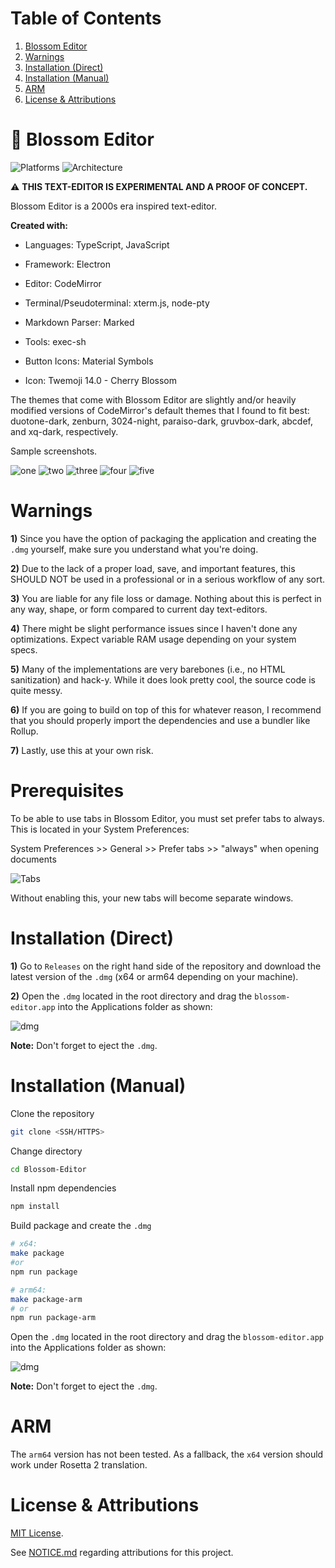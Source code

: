 # Table of Contents

1. [Blossom Editor](#blossom-editor)
2. [Warnings](#warnings)
3. [Installation (Direct)](#installation-direct)
4. [Installation (Manual)](#installation-manual)
5. [ARM](#arm)
6. [License & Attributions](#license--attributions)

# 🌸 Blossom Editor

![Platforms](https://img.shields.io/badge/Platforms-MacOS-lightgrey) ![Architecture](https://img.shields.io/badge/Architecture-x64-lightgrey)

⚠️ **THIS TEXT-EDITOR IS EXPERIMENTAL AND A PROOF OF CONCEPT.**

Blossom Editor is a 2000s era inspired text-editor.

**Created with:**

- Languages: TypeScript, JavaScript

- Framework: Electron

- Editor: CodeMirror 

- Terminal/Pseudoterminal: xterm.js, node-pty

- Markdown Parser: Marked

- Tools: exec-sh

- Button Icons: Material Symbols 

- Icon: Twemoji 14.0 - Cherry Blossom

The themes that come with Blossom Editor are slightly and/or heavily modified versions of CodeMirror's default themes that I found to fit best: duotone-dark, zenburn, 3024-night, paraiso-dark, gruvbox-dark, abcdef, and xq-dark, respectively.

Sample screenshots.

![one](img/one.png)
![two](img/two.png)
![three](img/three.png)
![four](img/four.png)
![five](img/five.png)

# Warnings

**1)** Since you have the option of packaging the application and creating the `.dmg` yourself, make sure you understand what you're doing.

**2)** Due to the lack of a proper load, save, and important features, this SHOULD NOT be used in a professional or in a serious workflow of any sort. 

**3)** You are liable for any file loss or damage. Nothing about this is perfect in any way, shape, or form compared to current day text-editors.

**4)** There might be slight performance issues since I haven't done any optimizations. Expect variable RAM usage depending on your system specs.

**5)** Many of the implementations are very barebones (i.e., no HTML sanitization) and hack-y. While it does look pretty cool, the source code is quite messy.

**6)** If you are going to build on top of this for whatever reason, I recommend that you should properly import the dependencies and use a bundler like Rollup.

**7)** Lastly, use this at your own risk. 

# Prerequisites

To be able to use tabs in Blossom Editor, you must set prefer tabs to always. This is located in your System Preferences:

System Preferences >> General >> Prefer tabs >> "always" when opening documents

![Tabs](img/tabs.png)

Without enabling this, your new tabs will become separate windows.

# Installation (Direct)

**1)** Go to `Releases` on the right hand side of the repository and download the latest version of the `.dmg` (x64 or arm64 depending on your machine).

**2)** Open the `.dmg` located in the root directory and drag the `blossom-editor.app` into the Applications folder as shown:

![dmg](img/dmg.png)

**Note:** Don't forget to eject the `.dmg`.

# Installation (Manual)

Clone the repository

```bash
git clone <SSH/HTTPS>
```

Change directory

```bash
cd Blossom-Editor
```

Install npm dependencies

```bash
npm install
```

Build package and create the `.dmg`

```bash
# x64: 
make package
#or
npm run package

# arm64: 
make package-arm
# or
npm run package-arm
```

Open the `.dmg` located in the root directory and drag the `blossom-editor.app` into the Applications folder as shown:

![dmg](img/dmg.png)

**Note:** Don't forget to eject the `.dmg`.

# ARM

The `arm64` version has not been tested. As a fallback, the `x64` version should work under Rosetta 2 translation. 

# License & Attributions

[MIT License](LICENSE).

See [NOTICE.md](NOTICE.md) regarding attributions for this project.
